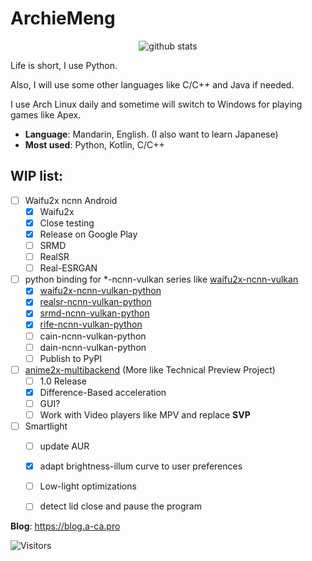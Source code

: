 ArchieMeng
====

<p align="center">
  <img src="https://github-readme-stats.vercel.app/api?username=archiemeng&count_private=true&show_icons=true" alt="github stats" />
</p>

Life is short, I use Python.

Also, I will use some other languages like C/C++ and Java if needed.

I use Arch Linux daily and sometime will switch to Windows for playing games like Apex.

- **Language**: Mandarin, English. (I also want to learn Japanese)
- **Most used**: Python, Kotlin, C/C++

## WIP list:

- [ ] Waifu2x ncnn Android
  - [x] Waifu2x
  - [x] Close testing
  - [x] Release on Google Play
  - [ ] SRMD
  - [ ] RealSR
  - [ ] Real-ESRGAN
- [ ] python binding for *-ncnn-vulkan series like [waifu2x-ncnn-vulkan](https://github.com/nihui/waifu2x-ncnn-vulkan)
  - [x]  [waifu2x-ncnn-vulkan-python](https://github.com/media2x/waifu2x-ncnn-vulkan-python)
  - [x]  [realsr-ncnn-vulkan-python](https://github.com/media2x/realsr-ncnn-vulkan-python)
  - [x]  [srmd-ncnn-vulkan-python](https://github.com/media2x/srmd-ncnn-vulkan-python)
  - [x]  [rife-ncnn-vulkan-python](https://github.com/media2x/rife-ncnn-vulkan-python)
  - [ ]  cain-ncnn-vulkan-python
  - [ ]  dain-ncnn-vulkan-python
  - [ ]  Publish to PyPI
- [ ] [anime2x-multibackend](https://github.com/ArchieMeng/anime2x-multibackend) (More like Technical Preview Project)
  - [ ] 1.0 Release
  - [x]  Difference-Based acceleration
  - [ ]  GUI?
  - [ ]  Work with Video players like MPV and replace **SVP**
- [ ] Smartlight
  - [ ]  update AUR
  - [x]  adapt brightness-illum curve to user preferences
  - [ ]  Low-light optimizations
  - [ ]  detect lid close and pause the program


**Blog**: https://blog.a-ca.pro

![Visitors](https://visitor-badge.glitch.me/badge?page_id=archiemeng)
